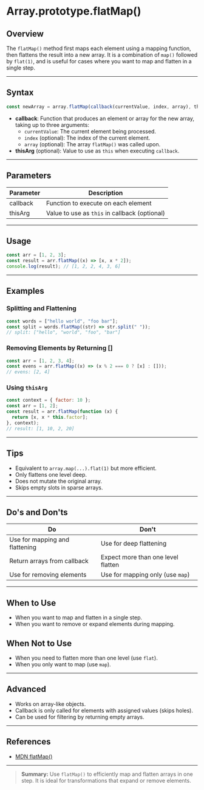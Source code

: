 # Array.prototype.flatMap()

## Overview

The `flatMap()` method first maps each element using a mapping function, then flattens the result into a new array. It is a combination of `map()` followed by `flat(1)`, and is useful for cases where you want to map and flatten in a single step.

---

## Syntax

```js
const newArray = array.flatMap(callback(currentValue, index, array), thisArg);
```

- **callback**: Function that produces an element or array for the new array, taking up to three arguments:
  - `currentValue`: The current element being processed.
  - `index` (optional): The index of the current element.
  - `array` (optional): The array `flatMap()` was called upon.
- **thisArg** (optional): Value to use as `this` when executing `callback`.

---

## Parameters

| Parameter | Description                                   |
| --------- | --------------------------------------------- |
| callback  | Function to execute on each element           |
| thisArg   | Value to use as `this` in callback (optional) |

---

## Usage

```js
const arr = [1, 2, 3];
const result = arr.flatMap((x) => [x, x * 2]);
console.log(result); // [1, 2, 2, 4, 3, 6]
```

---

## Examples

### Splitting and Flattening

```js
const words = ["hello world", "foo bar"];
const split = words.flatMap((str) => str.split(" "));
// split: ["hello", "world", "foo", "bar"]
```

### Removing Elements by Returning []

```js
const arr = [1, 2, 3, 4];
const evens = arr.flatMap((x) => (x % 2 === 0 ? [x] : []));
// evens: [2, 4]
```

### Using `thisArg`

```js
const context = { factor: 10 };
const arr = [1, 2];
const result = arr.flatMap(function (x) {
  return [x, x * this.factor];
}, context);
// result: [1, 10, 2, 20]
```

---

## Tips

- Equivalent to `array.map(...).flat(1)` but more efficient.
- Only flattens one level deep.
- Does not mutate the original array.
- Skips empty slots in sparse arrays.

---

## Do's and Don'ts

| Do                             | Don't                              |
| ------------------------------ | ---------------------------------- |
| Use for mapping and flattening | Use for deep flattening            |
| Return arrays from callback    | Expect more than one level flatten |
| Use for removing elements      | Use for mapping only (use `map`)   |

---

## When to Use

- When you want to map and flatten in a single step.
- When you want to remove or expand elements during mapping.

## When Not to Use

- When you need to flatten more than one level (use `flat`).
- When you only want to map (use `map`).

---

## Advanced

- Works on array-like objects.
- Callback is only called for elements with assigned values (skips holes).
- Can be used for filtering by returning empty arrays.

---

## References

- [MDN flatMap()](https://developer.mozilla.org/en-US/docs/Web/JavaScript/Reference/Global_Objects/Array/flatMap)

---

> **Summary:**
> Use `flatMap()` to efficiently map and flatten arrays in one step. It is ideal for transformations that expand or remove elements.
